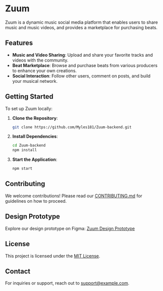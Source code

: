 # Zuum

Zuum is a dynamic music social media platform that enables users to share music and music videos, and provides a marketplace for purchasing beats.

## Features

- **Music and Video Sharing**: Upload and share your favorite tracks and videos with the community.
- **Beat Marketplace**: Browse and purchase beats from various producers to enhance your own creations.
- **Social Interaction**: Follow other users, comment on posts, and build your musical network.

## Getting Started

To set up Zuum locally:
 
1. **Clone the Repository**:
   ```bash
   git clone https://github.com/Myles181/Zuum-backend.git
   ```
2. **Install Dependencies**:
   ```bash
   cd Zuum-backend
   npm install
   ```
3. **Start the Application**:
   ```bash
   npm start
   ```

## Contributing

We welcome contributions! Please read our [CONTRIBUTING.md](https://github.com/Myles181/Zuum-backend/blob/main/CONTRIBUTION.md) for guidelines on how to proceed.

## Design Prototype

Explore our design prototype on Figma:
[Zuum Design Prototype](https://www.figma.com/proto/hMIck8al1FM0FFZXABTZKK/Zuum-Design?node-id=425-124&p=f&t=7e1XJpNLIAbOzRgK-0&scaling=scale-down&content-scaling=responsive&page-id=0%3A1)

## License

This project is licensed under the [MIT License](link_to_license).

## Contact

For inquiries or support, reach out to [support@example.com](mailto:cyrile450@gmail.com).

